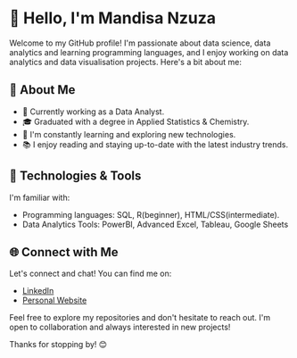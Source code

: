# 👋 Hello, I'm Mandisa Nzuza

Welcome to my GitHub profile! I'm passionate about data science, data analytics and learning programming languages, and I enjoy working on data analytics and data visualisation projects. Here's a bit about me:

## 🚀 About Me

- 💼 Currently working as a Data Analyst.
- 🎓 Graduated with a degree in Applied Statistics & Chemistry.
- 🌱 I'm constantly learning and exploring new technologies.
- 📚 I enjoy reading and staying up-to-date with the latest industry trends.

## 🔧 Technologies & Tools

I'm familiar with:

- Programming languages: SQL, R(beginner), HTML/CSS(intermediate).
- Data Analytics Tools: PowerBI, Advanced Excel, Tableau, Google Sheets

## 🌐 Connect with Me

Let's connect and chat! You can find me on:

- [LinkedIn](https://www.linkedin.com/in/mandisa-nzuza-9a2a38232/)
- [Personal Website](https://mandisa-nzuza-bio.netlify.app/)

<!--## 📈 GitHub Stats

[![My GitHub Stats](https://github-readme-stats.vercel.app/api?username=MandisaNzuza&show_icons=true&hide=contribs)](https://github.com/MandisaNzuza)-->

Feel free to explore my repositories and don't hesitate to reach out. I'm open to collaboration and always interested in new projects!

Thanks for stopping by! 😊


